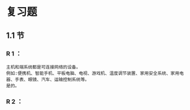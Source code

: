 # 复习题

## 1.1 节

### R 1 ： 

```答案
主机和端系统都是可连接网络的设备。
例如:便携机、智能手机、平板电脑、电视、游戏机、温度调节装置、家用安全系统、家用电器、手表、眼镜、汽车、运输控制系统等。
是的。
```

### R 2 ：

```答案

```

